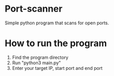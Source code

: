 # Port-scanner

Simple python program that scans for open ports. 


# How to run the program
1. Find the program directory
2. Run "python3 main.py"
3. Enter your target IP, start port and end port
